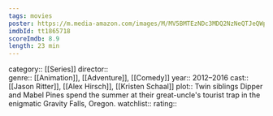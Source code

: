 ```yaml
---
tags: movies
poster: https://m.media-amazon.com/images/M/MV5BMTEzNDc3MDQ2NzNeQTJeQWpwZ15BbWU4MDYzMzUwMDIx._V1_SX300.jpg
imdbId: tt1865718
scoreImdb: 8.9
length: 23 min
---
```


category:: [[Series]]
director::  
genre:: [[Animation]], [[Adventure]], [[Comedy]]
year:: 2012–2016
cast:: [[Jason Ritter]], [[Alex Hirsch]], [[Kristen Schaal]]
plot:: Twin siblings Dipper and Mabel Pines spend the summer at their great-uncle's tourist trap in the enigmatic Gravity Falls, Oregon.
watchlist::
rating::
